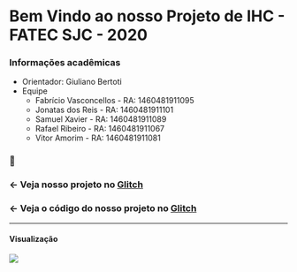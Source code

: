 Bem Vindo ao nosso Projeto de IHC - FATEC SJC - 2020
=================

### Informações acadêmicas
- Orientador: Giuliano Bertoti
- Equipe
     - Fabrício Vasconcellos - RA: 1460481911095
     - Jonatas dos Reis - RA: 1460481911101
     - Samuel Xavier - RA: 1460481911089
     - Rafael Ribeiro - RA: 1460481911067
     - Vitor Amorim - RA: 1460481911081

### :round_pushpin:
### ← Veja nosso projeto no [Glitch](https://ihc-projeto2.glitch.me/)
### ← Veja o código do nosso projeto no [Glitch](https://glitch.com/edit/#!/ihc-projeto2)
-------------------

    
   
#### Visualização
![](IztUqFI.gif)

